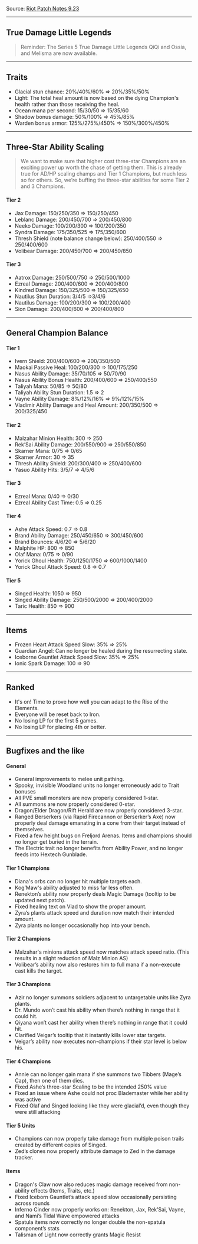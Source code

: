 Source: [Riot Patch Notes 9.23](https://na.leagueoflegends.com/en/news/game-updates/patch/teamfight-tactics-patch-923-notes)

---

## True Damage Little Legends

> Reminder: The Series 5 True Damage Little Legends QiQi and Ossia, and Melisma are now available.

---

## Traits

- Glacial stun chance: 20%/40%/60% ⇒ 20%/35%/50%
- Light: The total heal amount is now based on the dying Champion's health rather than those receiving the heal.
- Ocean mana per second: 15/30/50 ⇒ 15/35/60
- Shadow bonus damage: 50%/100% ⇒ 45%/85%
- Warden bonus armor: 125%/275%/450% ⇒ 150%/300%/450%

---

## Three-Star Ability Scaling

> We want to make sure that higher cost three-star Champions are an exciting power up worth the chase of getting them. This is already true for AD/HP scaling champs and Tier 1 Champions, but much less so for others. So, we’re buffing the three-star abilities for some Tier 2 and 3 Champions.

#### Tier 2

- Jax Damage: 150/250/350 ⇒ 150/250/450
- Leblanc Damage: 200/450/700 ⇒ 200/450/800
- Neeko Damage: 100/200/300 ⇒ 100/200/350
- Syndra Damage: 175/350/525 ⇒ 175/350/600
- Thresh Shield (note balance change below): 250/400/550 ⇒ 250/400/600
- Volibear Damage: 200/450/700 ⇒ 200/450/850

#### Tier 3

- Aatrox Damage: 250/500/750 ⇒ 250/500/1000
- Ezreal Damage: 200/400/600 ⇒ 200/400/800
- Kindred Damage: 150/325/500 ⇒ 150/325/650
- Nautilus Stun Duration: 3/4/5 ⇒3/4/6
- Nautilus Damage: 100/200/300 ⇒ 100/200/400
- Sion Damage: 200/400/600 ⇒ 200/400/800

---

## General Champion Balance

#### Tier 1

- Ivern Shield: 200/400/600 ⇒ 200/350/500
- Maokai Passive Heal: 100/200/300 ⇒ 100/175/250
- Nasus Ability Damage: 35/70/105 ⇒ 50/70/90
- Nasus Ability Bonus Health: 200/400/600 ⇒ 250/400/550
- Taliyah Mana: 50/85 ⇒ 50/80
- Taliyah Ability Stun Duration: 1.5 ⇒ 2
- Vayne Ability Damage: 8%/12%/16% ⇒ 9%/12%/15%
- Vladimir Ability Damage and Heal Amount: 200/350/500 ⇒ 200/325/450

#### Tier 2

- Malzahar Minion Health: 300 ⇒ 250
- Rek’Sai Ability Damage: 200/550/900 ⇒ 250/550/850
- Skarner Mana: 0/75 ⇒ 0/65
- Skarner Armor: 30 ⇒ 35
- Thresh Ability Shield: 200/300/400 ⇒ 250/400/600
- Yasuo Ability Hits: 3/5/7 ⇒ 4/5/6

#### Tier 3

- Ezreal Mana: 0/40 ⇒ 0/30
- Ezreal Ability Cast Time: 0.5 ⇒ 0.25

#### Tier 4

- Ashe Attack Speed: 0.7 ⇒ 0.8
- Brand Ability Damage: 250/450/650 ⇒ 300/450/600
- Brand Bounces: 4/6/20 ⇒ 5/6/20
- Malphite HP: 800 ⇒ 850
- Olaf Mana: 0/75 ⇒ 0/90
- Yorick Ghoul Health: 750/1250/1750 ⇒ 600/1000/1400
- Yorick Ghoul Attack Speed: 0.8 ⇒ 0.7

#### Tier 5

- Singed Health: 1050 ⇒ 950
- Singed Ability Damage: 250/500/2000 ⇒ 200/400/2000
- Taric Health: 850 ⇒ 900

---

## Items

- Frozen Heart Attack Speed Slow: 35% ⇒ 25%
- Guardian Angel: Can no longer be healed during the resurrecting state.
- Iceborne Gauntlet Attack Speed Slow: 35% ⇒ 25%
- Ionic Spark Damage: 100 ⇒ 90

---

## Ranked

- It's on! Time to prove how well you can adapt to the Rise of the Elements.
- Everyone will be reset back to Iron.
- No losing LP for the first 5 games.
- No losing LP for placing 4th or better.

---

## Bugfixes and the like

#### General

- General improvements to melee unit pathing.
- Spooky, invisible Woodland units no longer erroneously add to Trait bonuses
- All PVE small monsters are now properly considered 1-star.
- All summons are now properly considered 0-star.
- Dragon/Elder Dragon/Rift Herald are now properly considered 3-star.
- Ranged Berserkers (via Rapid Firecannon or Berserker’s Axe) now properly deal damage emanating in a cone from their target instead of themselves.
- Fixed a few height bugs on Freljord Arenas. Items and champions should no longer get buried in the terrain.
- The Electric trait no longer benefits from Ability Power, and no longer feeds into Hextech Gunblade.

#### Tier 1 Champions

- Diana's orbs can no longer hit multiple targets each.
- Kog’Maw's ability adjusted to miss far less often.
- Renekton’s ability now properly deals Magic Damage (tooltip to be updated next patch).
- Fixed healing text on Vlad to show the proper amount.
- Zyra’s plants attack speed and duration now match their intended amount.
- Zyra plants no longer occasionally hop into your bench.

#### Tier 2 Champions

- Malzahar's minions attack speed now matches attack speed ratio. (This results in a slight reduction of Malz Minion AS)
- Volibear’s ability now also restores him to full mana if a non-execute cast kills the target.

#### Tier 3 Champions

- Azir no longer summons soldiers adjacent to untargetable units like Zyra plants.
- Dr. Mundo won’t cast his ability when there’s nothing in range that it could hit.
- Qiyana won’t cast her ability when there’s nothing in range that it could hit.
- Clarified Veigar’s tooltip that it instantly kills lower star targets.
- Veigar’s ability now executes non-champions if their star level is below his.

#### Tier 4 Champions

- Annie can no longer gain mana if she summons two Tibbers (Mage’s Cap), then one of them dies.
- Fixed Ashe’s three-star Scaling to be the intended 250% value
- Fixed an issue where Ashe could not proc Blademaster while her ability was active
- Fixed Olaf and Singed looking like they were glacial’d, even though they were still attacking

#### Tier 5 Units

- Champions can now properly take damage from multiple poison trails created by different copies of Singed.
- Zed’s clones now properly attribute damage to Zed in the damage tracker.

#### Items

- Dragon's Claw now also reduces magic damage received from non-ability effects (Items, Traits, etc.)
- Fixed Iceborn Gauntlet’s attack speed slow occasionally persisting across rounds
- Inferno Cinder now properly works on: Renekton, Jax, Rek’Sai, Vayne, and Nami’s Tidal Wave empowered attacks
- Spatula items now correctly no longer double the non-spatula component’s stats
- Talisman of Light now correctly grants Magic Resist
